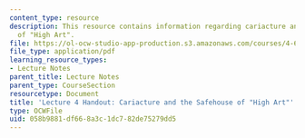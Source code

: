 ```yaml
---
content_type: resource
description: This resource contains information regarding cariacture and the safehouse
  of "High Art".
file: https://ol-ocw-studio-app-production.s3.amazonaws.com/courses/4-602-modern-art-and-mass-culture-spring-2012/058b9881df668a3c1dc782de75279dd5_MIT4_602S12_lec04.pdf
file_type: application/pdf
learning_resource_types:
- Lecture Notes
parent_title: Lecture Notes
parent_type: CourseSection
resourcetype: Document
title: 'Lecture 4 Handout: Cariacture and the Safehouse of "High Art"'
type: OCWFile
uid: 058b9881-df66-8a3c-1dc7-82de75279dd5
---
```

